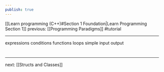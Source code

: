```yaml
---
publish: true
---
```

[[Learn programming (C++)#Section 1 Foundation|Learn Programming Section 1]]  previous: [[Programming Paradigms]]   #tutorial

---


expressions
conditions
functions
loops
simple input output

# 
----
next: [[Structs and Classes]] 